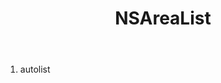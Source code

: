 ﻿---
uid: crmscript_ref_NSAreaList
title: NSAreaList
intellisense: Void.NSAreaList
keywords: NSAreaList
so.topic: reference
---



1. autolist 

